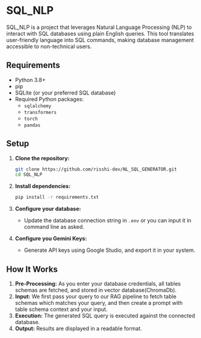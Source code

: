 # SQL_NLP

SQL_NLP is a project that leverages Natural Language Processing (NLP) to interact with SQL databases using plain English queries. This tool translates user-friendly language into SQL commands, making database management accessible to non-technical users.

## Requirements

- Python 3.8+
- pip
- SQLite (or your preferred SQL database)
- Required Python packages:
    - `sqlalchemy`
    - `transformers`
    - `torch`
    - `pandas`

## Setup

1. **Clone the repository:**
     ```bash
     git clone https://github.com/risshi-dev/NL_SQL_GENERATOR.git
     cd SQL_NLP
     ```

2. **Install dependencies:**
     ```bash
     pip install -r requirements.txt
     ```

3. **Configure your database:**
     - Update the database connection string in `.env` or you can input it in command line as asked.

4. **Configure you Gemini Keys:**
     - Generate API keys using Google Studio, and export it in your system.

## How It Works

1. **Pre-Processing:** As you enter your database credentials, all tables schemas are fetched, and stored in vector database(ChromaDb).
2. **Input:** We first pass your query to our RAG pipeline to fetch table schemas which matches your query, and then create a prompt with table schema context and your input.
3. **Execution:** The generated SQL query is executed against the connected database.
4. **Output:** Results are displayed in a readable format.
